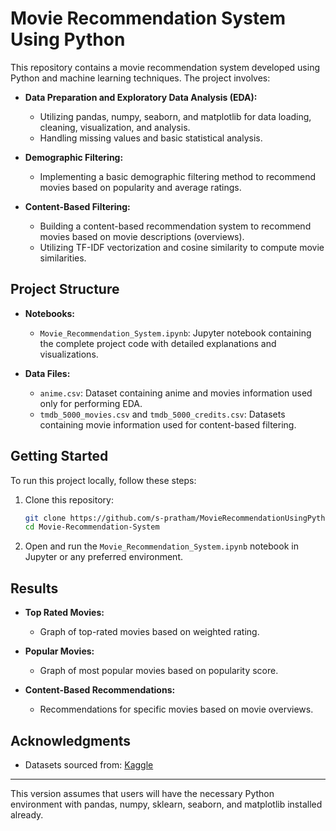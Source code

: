 # Movie Recommendation System Using Python

This repository contains a movie recommendation system developed using Python and machine learning techniques. The project involves:

- **Data Preparation and Exploratory Data Analysis (EDA):**
  - Utilizing pandas, numpy, seaborn, and matplotlib for data loading, cleaning, visualization, and analysis.
  - Handling missing values and basic statistical analysis.

- **Demographic Filtering:**
  - Implementing a basic demographic filtering method to recommend movies based on popularity and average ratings.
  
- **Content-Based Filtering:**
  - Building a content-based recommendation system to recommend movies based on movie descriptions (overviews).
  - Utilizing TF-IDF vectorization and cosine similarity to compute movie similarities.

## Project Structure

- **Notebooks:**
  - `Movie_Recommendation_System.ipynb`: Jupyter notebook containing the complete project code with detailed explanations and visualizations.

- **Data Files:**
  - `anime.csv`: Dataset containing anime and movies information used only for performing EDA.
  - `tmdb_5000_movies.csv` and `tmdb_5000_credits.csv`: Datasets containing movie information used for content-based filtering.

## Getting Started

To run this project locally, follow these steps:

1. Clone this repository:
   ```bash
   git clone https://github.com/s-pratham/MovieRecommendationUsingPython.git
   cd Movie-Recommendation-System
   ```

2. Open and run the `Movie_Recommendation_System.ipynb` notebook in Jupyter or any preferred environment.

## Results

- **Top Rated Movies:** 
  - Graph of top-rated movies based on weighted rating.

- **Popular Movies:**
  - Graph of most popular movies based on popularity score.

- **Content-Based Recommendations:**
  - Recommendations for specific movies based on movie overviews.

## Acknowledgments

- Datasets sourced from: [Kaggle](https://www.kaggle.com/datasets/tmdb/tmdb-movie-metadata/data)

---

This version assumes that users will have the necessary Python environment with pandas, numpy, sklearn, seaborn, and matplotlib installed already.
